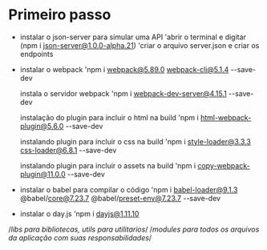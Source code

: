 # Primeiro passo
 
 * instalar o json-server para simular uma API
    'abrir o terminal e digitar (npm i json-server@1.0.0-alpha.21)
    'criar o arquivo server.json e criar os endpoints
 * instalar o webpack
    'npm i webpack@5.89.0 webpack-cli@5.1.4 --save-dev
    
    instala o servidor webpack
    'npm i webpack-dev-server@4.15.1 --save-dev

    instalação do plugin para incluir o html na build
    'npm i html-webpack-plugin@5.6.0 --save-dev

    instalando plugin para incluir o css na build
    'npm i style-loader@3.3.3 css-loader@6.8.1 --save-dev

    instalando plugin para incluir o assets na build
    'npm i copy-webpack-plugin@11.0.0 --save-dev

 * instalar o babel para compilar o código
    'npm i babel-loader@9.1.3 @babel/core@7.23.7 @babel/preset-env@7.23.7 --save-dev
 * instalar o day.js
    'npm i dayjs@1.11.10


/*libs para bibliotecas, utils para utilitarios*/
/*modules para todos os arquivos da aplicação com suas responsabilidades*/